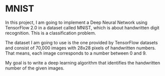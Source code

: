 # MNIST

In this project, I am going to implement a Deep Neural Network using TensorFlow 2.0 in a dataset called MNIST, which is about handwritten digit recognition. This is a classification problem.

The dataset I am going to use is the one provided by TensorFlow datasets and consist of 70,000 images with 28x28 pixels of handwritten numbers. That means, each image corresponds to a number between 0 and 9.

My goal is to write a deep learning algorithm that identifies the handwritten number of the given images.
